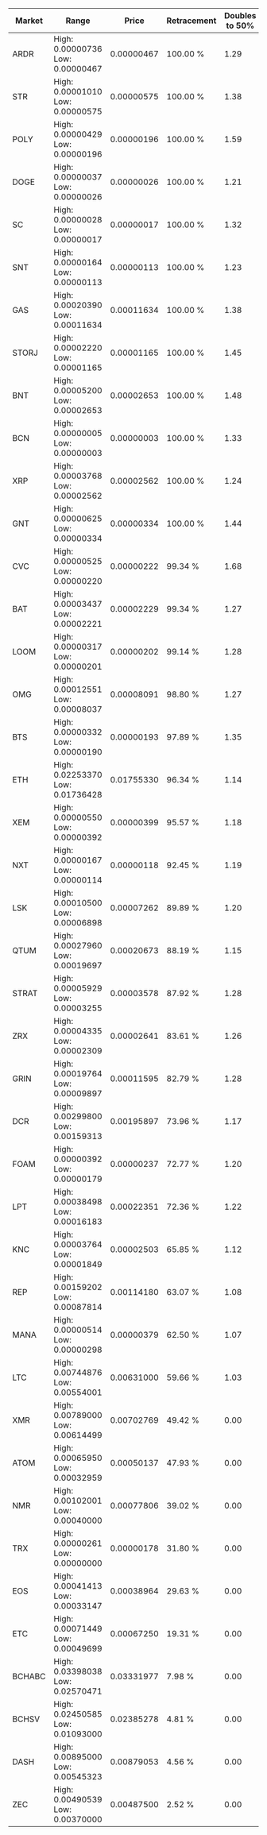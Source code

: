 | Market | Range | Price| Retracement | Doubles to 50% |
| --- | --- | --- | --- | --- |
| ARDR | High: 0.00000736<br />Low: 0.00000467 | 0.00000467 | 100.00 % | 1.29 |
| STR | High: 0.00001010<br />Low: 0.00000575 | 0.00000575 | 100.00 % | 1.38 |
| POLY | High: 0.00000429<br />Low: 0.00000196 | 0.00000196 | 100.00 % | 1.59 |
| DOGE | High: 0.00000037<br />Low: 0.00000026 | 0.00000026 | 100.00 % | 1.21 |
| SC | High: 0.00000028<br />Low: 0.00000017 | 0.00000017 | 100.00 % | 1.32 |
| SNT | High: 0.00000164<br />Low: 0.00000113 | 0.00000113 | 100.00 % | 1.23 |
| GAS | High: 0.00020390<br />Low: 0.00011634 | 0.00011634 | 100.00 % | 1.38 |
| STORJ | High: 0.00002220<br />Low: 0.00001165 | 0.00001165 | 100.00 % | 1.45 |
| BNT | High: 0.00005200<br />Low: 0.00002653 | 0.00002653 | 100.00 % | 1.48 |
| BCN | High: 0.00000005<br />Low: 0.00000003 | 0.00000003 | 100.00 % | 1.33 |
| XRP | High: 0.00003768<br />Low: 0.00002562 | 0.00002562 | 100.00 % | 1.24 |
| GNT | High: 0.00000625<br />Low: 0.00000334 | 0.00000334 | 100.00 % | 1.44 |
| CVC | High: 0.00000525<br />Low: 0.00000220 | 0.00000222 | 99.34 % | 1.68 |
| BAT | High: 0.00003437<br />Low: 0.00002221 | 0.00002229 | 99.34 % | 1.27 |
| LOOM | High: 0.00000317<br />Low: 0.00000201 | 0.00000202 | 99.14 % | 1.28 |
| OMG | High: 0.00012551<br />Low: 0.00008037 | 0.00008091 | 98.80 % | 1.27 |
| BTS | High: 0.00000332<br />Low: 0.00000190 | 0.00000193 | 97.89 % | 1.35 |
| ETH | High: 0.02253370<br />Low: 0.01736428 | 0.01755330 | 96.34 % | 1.14 |
| XEM | High: 0.00000550<br />Low: 0.00000392 | 0.00000399 | 95.57 % | 1.18 |
| NXT | High: 0.00000167<br />Low: 0.00000114 | 0.00000118 | 92.45 % | 1.19 |
| LSK | High: 0.00010500<br />Low: 0.00006898 | 0.00007262 | 89.89 % | 1.20 |
| QTUM | High: 0.00027960<br />Low: 0.00019697 | 0.00020673 | 88.19 % | 1.15 |
| STRAT | High: 0.00005929<br />Low: 0.00003255 | 0.00003578 | 87.92 % | 1.28 |
| ZRX | High: 0.00004335<br />Low: 0.00002309 | 0.00002641 | 83.61 % | 1.26 |
| GRIN | High: 0.00019764<br />Low: 0.00009897 | 0.00011595 | 82.79 % | 1.28 |
| DCR | High: 0.00299800<br />Low: 0.00159313 | 0.00195897 | 73.96 % | 1.17 |
| FOAM | High: 0.00000392<br />Low: 0.00000179 | 0.00000237 | 72.77 % | 1.20 |
| LPT | High: 0.00038498<br />Low: 0.00016183 | 0.00022351 | 72.36 % | 1.22 |
| KNC | High: 0.00003764<br />Low: 0.00001849 | 0.00002503 | 65.85 % | 1.12 |
| REP | High: 0.00159202<br />Low: 0.00087814 | 0.00114180 | 63.07 % | 1.08 |
| MANA | High: 0.00000514<br />Low: 0.00000298 | 0.00000379 | 62.50 % | 1.07 |
| LTC | High: 0.00744876<br />Low: 0.00554001 | 0.00631000 | 59.66 % | 1.03 |
| XMR | High: 0.00789000<br />Low: 0.00614499 | 0.00702769 | 49.42 % | 0.00 |
| ATOM | High: 0.00065950<br />Low: 0.00032959 | 0.00050137 | 47.93 % | 0.00 |
| NMR | High: 0.00102001<br />Low: 0.00040000 | 0.00077806 | 39.02 % | 0.00 |
| TRX | High: 0.00000261<br />Low: 0.00000000 | 0.00000178 | 31.80 % | 0.00 |
| EOS | High: 0.00041413<br />Low: 0.00033147 | 0.00038964 | 29.63 % | 0.00 |
| ETC | High: 0.00071449<br />Low: 0.00049699 | 0.00067250 | 19.31 % | 0.00 |
| BCHABC | High: 0.03398038<br />Low: 0.02570471 | 0.03331977 | 7.98 % | 0.00 |
| BCHSV | High: 0.02450585<br />Low: 0.01093000 | 0.02385278 | 4.81 % | 0.00 |
| DASH | High: 0.00895000<br />Low: 0.00545323 | 0.00879053 | 4.56 % | 0.00 |
| ZEC | High: 0.00490539<br />Low: 0.00370000 | 0.00487500 | 2.52 % | 0.00 |
